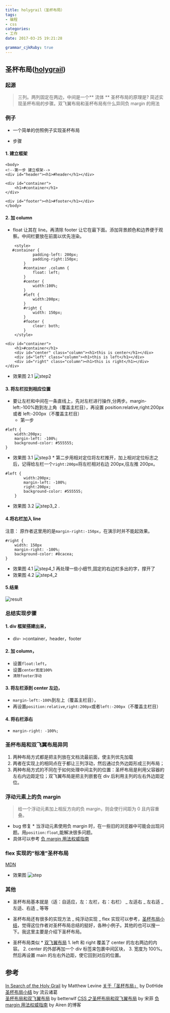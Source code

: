 ```yaml
---
title: holygrail（圣杯布局）
tags: 
- 编程
- css
categories: 
- 工作
date: 2017-03-25 19:21:28

grammar_cjkRuby: true
---
```


## 圣杯布局([holygrail][1])

### 起源

> 三列。两列固定在两边，中间是一个** 流体 **
> 圣杯布局的原理是? 简述实现圣杯布局的步骤。双飞翼布局和圣杯布局有什么异同负 margin 的用法

<!--more-->

### 例子

* 一个简单的仿照例子实现圣杯布局

- 步骤

#### 1. 建立框架

```html?linenums
<body>
<!--第一步 建立框架-->
<div id="header"><h1>#header</h1></div>

<div id="container">
    <h1>#container</h1>
</div>

<div id="footer"><h1>#footer</h1></div>
</body>
```

#### 2. 加 column

* float 让其在 line。再清除 footer 让它在最下面。添加背景颜色和边界便于观察。中间栏要放在前面以优先渲染。

```html?linenums
    <style>
   #container {
            padding-left: 200px;
            padding-right:150px;
        }
        #container .column {
            float: left;
        }
        #center {
            width:100%;
        }
        #left {
            width:200px;
        }
        #right {
            width: 150px;
        }
        #footer {
            clear: both;
        }
    </style>
```

```html?linenums
<div id="container">
    <h1>#container</h1>
    <div id="center" class="column"><h1>this is center</h1></div>
    <div id="left" class="column"><h1>this is left</h1></div>
    <div id="right" class="column"><h1>this is right</h1></div>
</div>
```

* 效果图 2.1
  ![step2][2]

#### 3. 将左栏拉到相应位置

* 要让左栏和中间在一条直线上，先对左栏进行操作,分两步。margin-left:-100%跑到左上角（覆盖主栏目），再设置 position:relative,right:200px 或者 left:-200px（不覆盖主栏目）
  * 第一步

```css?linenums
#left {
	width:200px;
	margin-left: -100%;
	background-color: #555555;
}
```

* 效果图 3.1
  ![step3][3] \* 第二步用相对定位将左栏推开，加上相对定位标志之后，记得给左栏一个`right:200px`将左栏相对右边 200px,往左推 200px。

```css?linenums
#left {
		width:200px;
		margin-left: -100%;
		right:200px;
		background-color: #555555;
	}
```

* 效果图 3.2
  ![step3_2][4]
  .

#### 4.将右栏加入 line

注意： 原作者这里用的是`margin-right:-150px`，在演示时并不能起效果。

```css?linenums
#right {
	width: 150px
	margin-right: -100%;
	background-color: #8cacea;
}
```

* 效果图 4.1
  ![step4_1][5]
  再处理一些小细节,固定的右边栏多出的字，撑开了
* 效果图 4.2
  ![step4_2][6]

#### 5.结果

![result][7]

### 总结实现步骤

#### 1. div 框架搭建出来，

* div- >container，header，footer

#### 2. 加 column，

* 设置`float:left`，
* 设置`center宽度100%`
* `清除footer浮动`

#### 3. 将左栏添到 center 左边，

* `margin-left:-100%`到左上（覆盖主栏目），
* 再设置`position:relative`,`right:200px`或者`left:-200px`（不覆盖主栏目）

#### 4. 将右栏添右

* `margin-right: -100%;`

### 圣杯布局和双飞翼布局异同

1.  两种布局方式都是把主列放在文档流最前面，使主列优先加载
2.  两者在实现上的相同点在于都让三列浮动，然后通过负外边距形成三列布局；
3.  两种布局方式的不同在于如何处理中间主列的位置：圣杯布局是利用父容器的左右内边距定位；双飞翼布局是把主列嵌套在 div 后利用主列的左右外边距定位。

### 浮动元素上的负 margin

> 给一个浮动元素加上相反方向的负 margin，则会使行间距为 0 且内容重叠。

* bug 修复 \* 当浮动元素使用负 margin 时，在一些旧的浏览器中可能会出现问题。用`position:float`,能解决很多问题。
* 具体可以参考 [负 margin 用法权威指南][8]

### flex 实现的“标准”圣杯布局

[MDN][9]

* 效果图
  ![step][10]

### 其他

* 圣杯布局基本就是（适：自适应，左：左栏，右：右栏）
  _ 左适右
  _ 左右适
  _ 左适、右适
  _ 等等
* 圣杯布局还有很多的实现方法
  _ 纯浮动实现
  _ flex 实现可以参考，[圣杯布局小结][11]，觉得这位作者对圣杯布局总结的挺好，各种小例子。其他的也可以搜一下。我这里主要是介绍下圣杯布局。

* 圣杯布局类似 \* [ 双飞翼布局][12] 1. left 和 right 覆盖了 center 的左右两边的内容。 2. center 的外部再加一个 div 标签来包裹中间区块， 3. 宽度为 100%。然后再设置 main 的左右外边距，使它回到对应的位置。

## 参考

[In Search of the Holy Grail][13] by Matthew Levine
[关于「圣杯布局」][14] by DotHide
[圣杯布局小结][15] by 流云诸葛  
[圣杯布局和双飞翼布局][16] by betterwlf
[CSS 之圣杯布局和双飞翼布局][17] by 宋菲
[负 margin 用法权威指南][18] by Airen 的博客

[1]: https://alistapart.com/article/holygrail
[2]: https://ooo.0o0.ooo/2017/03/25/58d5d72feabca.png
[3]: https://ooo.0o0.ooo/2017/03/25/58d5d8169eeaa.png
[4]: https://ooo.0o0.ooo/2017/03/25/58d5dae8bdfa3.png
[5]: https://ooo.0o0.ooo/2017/03/25/58d5de6bddba3.png
[6]: https://ooo.0o0.ooo/2017/03/25/58d5e21d68c4d.png
[7]: https://ooo.0o0.ooo/2017/03/25/58d5e4038a31c.gif
[8]: http://www.w3cplus.com/css/the-definitive-guide-to-using-negative-margins.html
[9]: https://developer.mozilla.org/zh-CN/docs/Web/CSS/CSS_Flexible_Box_Layout/Using_CSS_flexible_boxes
[10]: https://ooo.0o0.ooo/2017/03/25/58d5fa60c22ea.png
[11]: http://web.jobbole.com/84993/
[12]: http://www.imooc.com/wenda/detail/254035
[13]: https://alistapart.com/article/holygrail
[14]: https://segmentfault.com/a/1190000004524159
[15]: http://web.jobbole.com/84993/
[16]: http://www.jianshu.com/p/1a981df93770
[17]: http://blog.leanote.com/post/727600729@qq.com/CSS%E4%B9%8B%E5%9C%A3%E6%9D%AF%E5%B8%83%E5%B1%80%E5%92%8C%E5%8F%8C%E9%A3%9E%E7%BF%BC%E5%B8%83%E5%B1%80
[18]: http://www.w3cplus.com/css/the-definitive-guide-to-using-negative-margins.html
